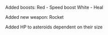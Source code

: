 Added boosts:
Red - Speed boost
White - Heal

Added new weapon:
Rocket

Added HP to asteroids dependent on their size
